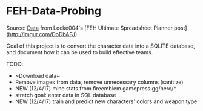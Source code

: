 # FEH-Data-Probing

Source:
[Data](https://docs.google.com/spreadsheets/d/1P39ItMMS0kV9YShUrvx-kUCyefG2hF6v0FYCDR5gCik/edit?usp=sharing) from Locke004's [FEH Ultimate Spreadsheet Planner post] (http://imgur.com/DoDbAFJ)

Goal of this project is to convert the character data into a SQLITE database, and document how it can be used to build effective teams.

TODO:
* ~Download data~
* Remove images from data, remove unnecessary columns (sanitize)
* NEW (12/4/17) mine stats from fireemblem.gamepress.gg/hero/*
* stretch goal: enter data in SQL database
* NEW (12/4/17) train and predict new characters' colors and weapon type
